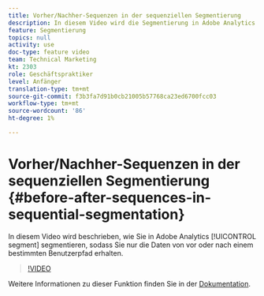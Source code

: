 ```yaml
---
title: Vorher/Nachher-Sequenzen in der sequenziellen Segmentierung
description: In diesem Video wird die Segmentierung in Adobe Analytics erläutert, sodass Sie nur die Daten aus einem bestimmten Benutzerpfad vor oder nach einem bestimmten Benutzerpfad erhalten.
feature: Segmentierung
topics: null
activity: use
doc-type: feature video
team: Technical Marketing
kt: 2303
role: Geschäftspraktiker
level: Anfänger
translation-type: tm+mt
source-git-commit: f3b3fa7d91b0cb21005b57768ca23ed6700fcc03
workflow-type: tm+mt
source-wordcount: '86'
ht-degree: 1%

---
```



# Vorher/Nachher-Sequenzen in der sequenziellen Segmentierung {#before-after-sequences-in-sequential-segmentation}

In diesem Video wird beschrieben, wie Sie in Adobe Analytics [!UICONTROL segment] segmentieren, sodass Sie nur die Daten von vor oder nach einem bestimmten Benutzerpfad erhalten.

>[!VIDEO](https://video.tv.adobe.com/v/25400/?quality=12)

Weitere Informationen zu dieser Funktion finden Sie in der [Dokumentation](https://marketing.adobe.com/resources/help/en_US/analytics/segment/index.html?f=seg_build_ui).
